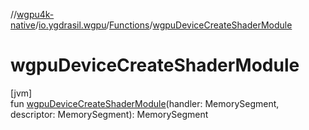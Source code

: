 //[wgpu4k-native](../../../index.md)/[io.ygdrasil.wgpu](../index.md)/[Functions](index.md)/[wgpuDeviceCreateShaderModule](wgpu-device-create-shader-module.md)

# wgpuDeviceCreateShaderModule

[jvm]\
fun [wgpuDeviceCreateShaderModule](wgpu-device-create-shader-module.md)(handler: MemorySegment, descriptor: MemorySegment): MemorySegment